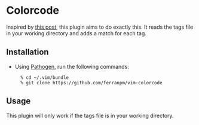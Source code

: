 # Colorcode
Inspired by [this post](https://medium.com/programming-ideas-tutorial-and-experience/3a6db2743a1e), this plugin aims to do exactly this. It reads the tags file in your working directory and adds a match for each tag.

## Installation

* Using [Pathogen](https://github.com/tpope/vim-pathogen), run the following commands:

        % cd ~/.vim/bundle
        % git clone https://github.com/ferranpm/vim-colorcode

## Usage

This plugin will only work if the tags file is in your working directory.
